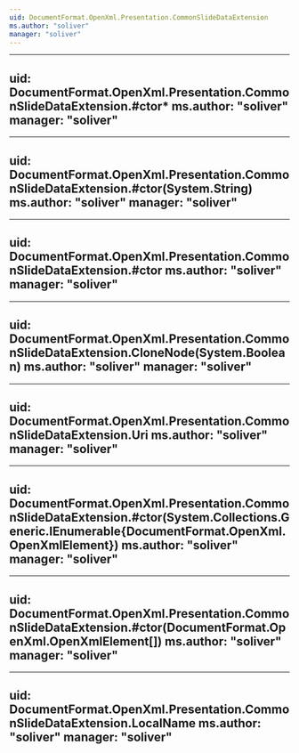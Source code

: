 ```yaml
---
uid: DocumentFormat.OpenXml.Presentation.CommonSlideDataExtension
ms.author: "soliver"
manager: "soliver"
---
```


---
uid: DocumentFormat.OpenXml.Presentation.CommonSlideDataExtension.#ctor*
ms.author: "soliver"
manager: "soliver"
---

---
uid: DocumentFormat.OpenXml.Presentation.CommonSlideDataExtension.#ctor(System.String)
ms.author: "soliver"
manager: "soliver"
---

---
uid: DocumentFormat.OpenXml.Presentation.CommonSlideDataExtension.#ctor
ms.author: "soliver"
manager: "soliver"
---

---
uid: DocumentFormat.OpenXml.Presentation.CommonSlideDataExtension.CloneNode(System.Boolean)
ms.author: "soliver"
manager: "soliver"
---

---
uid: DocumentFormat.OpenXml.Presentation.CommonSlideDataExtension.Uri
ms.author: "soliver"
manager: "soliver"
---

---
uid: DocumentFormat.OpenXml.Presentation.CommonSlideDataExtension.#ctor(System.Collections.Generic.IEnumerable{DocumentFormat.OpenXml.OpenXmlElement})
ms.author: "soliver"
manager: "soliver"
---

---
uid: DocumentFormat.OpenXml.Presentation.CommonSlideDataExtension.#ctor(DocumentFormat.OpenXml.OpenXmlElement[])
ms.author: "soliver"
manager: "soliver"
---

---
uid: DocumentFormat.OpenXml.Presentation.CommonSlideDataExtension.LocalName
ms.author: "soliver"
manager: "soliver"
---
